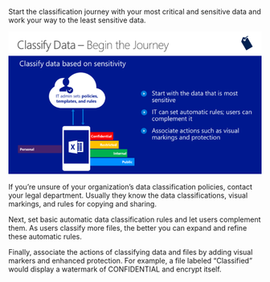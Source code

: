 Start the classification journey with your most critical and sensitive data and work your way to the least sensitive data. 

![Classify data from least to most sensitive](../media/classify-data.png)

If you’re unsure of your organization’s data classification policies, contact your legal department. Usually they know the data classifications, visual markings, and rules for copying and sharing. 

Next, set basic automatic data classification rules and let users complement them. As users classify more files, the better you can expand and refine these automatic rules. 

Finally, associate the actions of classifying data and files by adding visual markers and enhanced protection. For example, a file labeled “Classified” would display a watermark of CONFIDENTIAL and encrypt itself. 
